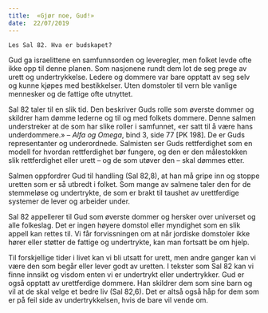```yaml
---
title:  «Gjør noe, Gud!»
date:  22/07/2019
---
```


`Les Sal 82. Hva er budskapet?`

Gud ga israelittene en samfunnsorden og leveregler, men folket levde ofte ikke opp til denne planen. Som nasjonene rundt dem lot de seg prege av urett og undertrykkelse. Ledere og dommere var bare opptatt av seg selv og kunne kjøpes med bestikkelser. Uten domstoler til vern ble vanlige mennesker og de fattige ofte utnyttet.

Sal 82 taler til en slik tid. Den beskriver Guds rolle som øverste dommer og skildrer ham dømme lederne og til og med folkets dommere. Denne salmen understreker at de som har slike roller i samfunnet, «er satt til å være hans underdommere.» – _Alfa og Omega_, bind 3, side 77 [PK 198]. De er Guds representanter og underordnede. Salmisten ser Guds rettferdighet som en modell for hvordan rettferdighet bør fungere, og den er den målestokken slik rettferdighet eller urett – og de som utøver den – skal dømmes etter.

Salmen oppfordrer Gud til handling (Sal 82,8), at han må gripe inn og stoppe uretten som er så utbredt i folket. Som mange av salmene taler den for de stemmeløse og undertrykte, de som er brakt til taushet av urettferdige systemer de lever og arbeider under.

Sal 82 appellerer til Gud som øverste dommer og hersker over universet og alle folkeslag. Det er ingen høyere domstol eller myndighet som en slik appell kan rettes til. Vi får forvissningen om at når jordiske domstoler ikke hører eller støtter de fattige og undertrykte, kan man fortsatt be om hjelp.

Til forskjellige tider i livet kan vi bli utsatt for urett, men andre ganger kan vi være den som begår eller lever godt av uretten. I tekster som Sal 82 kan vi finne innsikt og visdom enten vi er undertrykt eller undertrykker. Gud er også opptatt av urettferdige dommere. Han skildrer dem som sine barn og vil at de skal velge et bedre liv (Sal 82,6). Det er altså også håp for dem som er på feil side av undertrykkelsen, hvis de bare vil vende om.